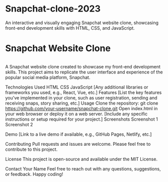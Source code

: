 # Snapchat-clone-2023

An interactive and visually engaging Snapchat website clone, showcasing front-end development skills with HTML, CSS, and JavaScript.

<h1>Snapchat Website Clone</h1>

<img src=""></img>

A Snapchat website clone created to showcase my front-end development skills. This project aims to replicate the user interface and experience of the popular social media platform, Snapchat.

Technologies Used
HTML
CSS
JavaScript
[Any additional libraries or frameworks you used, e.g., React, Vue, etc.]
Features
[List the key features you've implemented in your clone, such as user registration, sending and receiving snaps, story sharing, etc.]
Usage
Clone the repository: git clone https://github.com/your-username/snapchat-clone.git
Open index.html in your web browser or deploy it on a web server.
[Include any specific instructions or setup required for your project.]
Screenshots
Screenshot 1
Screenshot 2

Demo
[Link to a live demo if available, e.g., GitHub Pages, Netlify, etc.]

Contributing
Pull requests and issues are welcome. Please feel free to contribute to this project.

License
This project is open-source and available under the MIT License.

Contact
Your Name
Feel free to reach out with any questions, suggestions, or feedback. Happy coding!
